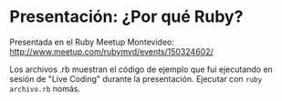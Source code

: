 # Presentación: ¿Por qué Ruby?

Presentada en el Ruby Meetup Montevideo:  
http://www.meetup.com/rubymvd/events/150324602/

Los archivos .rb muestran el código de ejemplo que fui ejecutando en
sesión de "Live Coding" durante la presentación. Ejecutar con `ruby
archivo.rb` nomás.

